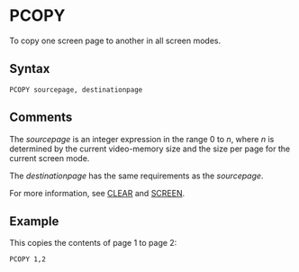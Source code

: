 # PCOPY

To copy one screen page to another in all screen modes.

## Syntax

`PCOPY sourcepage, destinationpage`

## Comments

The *sourcepage* is an integer expression in the range 0 to *n*, where *n* is determined by the current video-memory size and the size per page for the current screen mode.

The *destinationpage* has the same requirements as the *sourcepage*.

For more information, see [CLEAR](CLEAR) and [SCREEN](SCREEN).

## Example

This copies the contents of page 1 to page 2:

```vb
PCOPY 1,2
```
